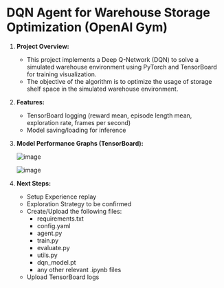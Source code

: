 # DQN Agent for Warehouse Storage Optimization (OpenAI Gym)

1. **Project Overview:** 
	- This project implements a Deep Q-Network (DQN) to solve a simulated warehouse environment using PyTorch and TensorBoard for training visualization.
	- The objective of the algorithm is to optimize the usage of storage shelf space in the simulated warehouse environment.
	  

2. **Features:**
	
	- TensorBoard logging (reward mean, episode length mean, exploration rate, frames per second)
	- Model saving/loading for inference 

3. **Model Performance Graphs (TensorBoard):**

   	![image](https://github.com/user-attachments/assets/1c5a7408-27ce-4ad8-a873-0b6695bee22e)


   	![image](https://github.com/user-attachments/assets/8f0e34e2-4471-4249-89ef-4b77f1046f28)


   
5. **Next Steps:**

   	- Setup Experience replay
   	- Exploration Strategy to be confirmed
   	- Create/Upload the following files:
   	   - requirements.txt
   	   - config.yaml
   	   - agent.py
   	   - train.py
   	   - evaluate.py
   	   - utils.py
   	   - dqn_model.pt
   	   - any other relevant .ipynb files
	- Upload TensorBoard logs

